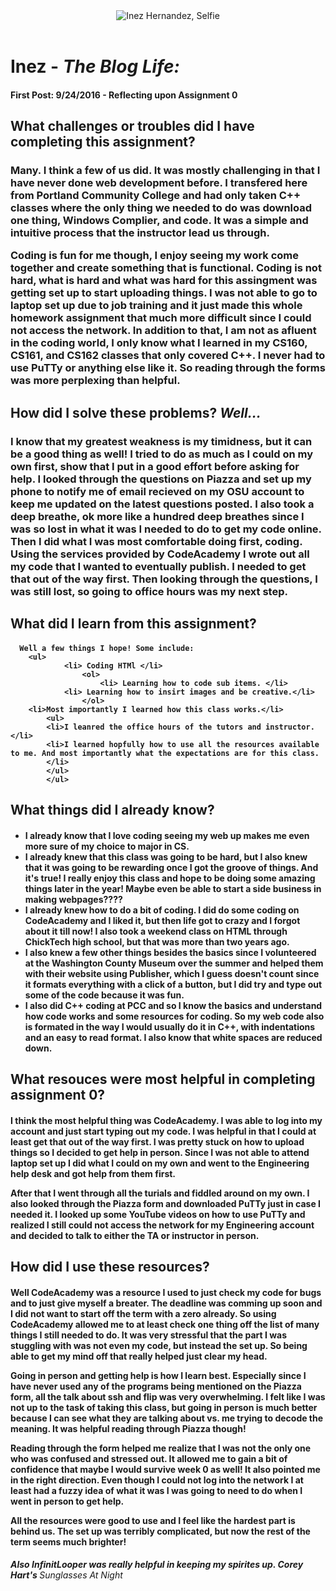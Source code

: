 <!DOCTYPE html>
<html>
<head>
	<title>Inez</title>
	<meta charset="utf-8"/>
	<link rel="stylesheet" type="text/css" href="main.css">
</head>
<body>
  <header>
  <img src="https://media.licdn.com/mpr/mpr/shrinknp_400_400/AAEAAQAAAAAAAAJuAAAAJDIxYzAzYzcxLThiOGUtNDIzNi04MmMxLTg0MTk4YTI0NThjMw.jpg" alt="Inez Hernandez, Selfie">
</header>
	<h1>
    Inez - <em>The Blog Life:</em>
  </h1>
  <h4>
    First Post: 9/24/2016 - Reflecting upon Assignment 0
  </h4>
  <h2>
    What challenges or troubles did I have completing this assignment?
  </h2>
  <h3>
    <p>
      Many. I think a few of us did. It was mostly challenging in that I have never done web development before. I transfered here from Portland Community College and had only taken C++ classes where the only thing we needed to do was download one thing, Windows Complier, and code. It was a simple and intuitive process that the instructor lead us through.
    </p>
    <p>
      Coding is fun for me though, I enjoy seeing my work come together and create something that is functional. Coding is not hard, what is hard and what was hard for this assingment was getting set up to start uploading things. I was not able to go to laptop set up due to job training and it just made this whole homework assignment that much more difficult since I could not access the network. In addition to that, I am not as afluent in the coding world, I only know what I learned in my CS160, CS161, and CS162 classes that only covered C++. I never had to use PuTTy or anything else like it. So reading through the forms was more perplexing than helpful.
    </p>
  </h3>
  <h2>
    How did I solve these problems? <em>Well...</em>
  </h2>
  <h3>
    <p>
      I know that my greatest weakness is my timidness, but it can be a good thing as well! I tried to do as much as I could on my own first, show that I put in a good effort before asking for help. I looked through the questions on Piazza and set up my phone to notify me of email recieved on my OSU account to keep me updated on the latest questions posted. I also took a deep breathe, ok more like a hundred deep breathes since I was so lost in what it was I needed to do to get my code online. Then I did what I was most comfortable doing first, coding. Using the services provided by CodeAcademy I wrote out all my code that I wanted to eventually publish. I needed to get that out of the way first. Then looking through the questions, I was still lost, so going to office hours was my next step.
    </p>
  </h3>
  <h2>
    What did I learn from this assignment?
  </h2>
  <h4>
 
      Well a few things I hope! Some include:
    	<ul>
				<li> Coding HTMl </li>
					<ol>
						<li> Learning how to code sub items. </li>
        		<li> Learning how to insirt images and be creative.</li>
					</ol>
        <li>Most importantly I learned how this class works.</li>
        	<ul>
            <li>I leanred the office hours of the tutors and instructor.								</li>
            <li>I learned hopfully how to use all the resources available to me. And most importantly what the expectations are for this class.
            </li>
        	</ul>
 			</ul>
  </h4>
  <h2>
    What things did I already know?
  </h2>
  <h4>
    <ul>
      <li>I already know that I love coding seeing my web up makes me even more sure of my choice to major in CS.
      </li>
      <li>I already knew that this class was going to be hard, but I also knew that it was going to be rewarding once I got the groove of things. And it's true! I really enjoy this class and hope to be doing some amazing things later in the year! Maybe even be able to start a side business in making webpages????
      </li>
      <li>I already knew how to do a bit of coding. I did do some coding on CodeAcademy and I liked it, but then life got to crazy and I forgot about it till now! I also took a weekend class on HTML through ChickTech high school, but that was more than two years ago.
      </li>
      <li>I also knew a few other things besides the basics since I volunteered at the Washington County Museum over the summer and helped them with their website using Publisher, which I guess doesn't count since it formats everything with a click of a button, but I did try and type out some of the code because it was fun.
      </li>
      <li>I also did C++ coding at PCC and so I know the basics and understand how code works and some resources for coding. So my web code also is formated in the way I would usually do it in C++, with indentations and an easy to read format. I also know that white spaces are reduced down.
      </li>
    </ul>
  </h4>
  <h2>
    What resouces were most helpful in completing assignment 0?
  </h2>
  <h4>
    <p>
      I think the most helpful thing was CodeAcademy. I was able to log into my account and just start typing out my code. I was helpful in that I could at least get that out of the way first. I was pretty stuck on how to upload things so I decided to get help in person. Since I was not able to attend laptop set up I did what I could on my own and went to the Engineering help desk and got help from them first.
    </p>
    <p>
      After that I went through all the turials and fiddled around on my own. I also looked through the Piazza form and downloaded PuTTy just in case I needed it. I looked up some YouTube videos on how to use PuTTy and realized I still could not access the network for my Engineering account and decided to talk to either the TA or instructor in person.
    </p>
  </h4>
  <h2>
    How did I use these resources?
  </h2>
  <h4>
    <p>
      Well CodeAcademy was a resource I used to just check my code for bugs and to just give myself a breater. The deadline was comming up soon and I did not want to start off the term with a zero already. So using CodeAcademy allowed me to at least check one thing off the list of many things I still needed to do. It was very stressful that the part I was stuggling with was not even my code, but instead the set up. So being able to get my mind off that really helped just clear my head.
    </p>
    <p>
      Going in person and getting help is how I learn best. Especially since I have never used any of the programs being mentioned on the Piazza form, all the talk about ssh and flip was very overwhelming. I felt like I was not up to the task of taking this class, but going in person is much better because I can see what they are talking about vs. me trying to decode the meaning. It was helpful reading through Piazza though!
    </p>
    <p>
      Reading through the form helped me realize that I was not the only one who was confused and stressed out. It allowed me to gain a bit of confidence that maybe I would survive week 0 as well! It also pointed me in the right direction. Even though I could not log into the network I at least had a fuzzy idea of what it was I was going to need to do when I went in person to get help.
    </p>
    	All the resources were good to use and I feel like the hardest part is behind us. The set up was terribly complicated, but now the rest of the term seems much brighter!
  </h4>
	<h6>
    <strong>Also InfinitLooper was really helpful in keeping my spirites up. Corey Hart's
    </strong>
    <em>Sunglasses At Night
    </em>
  </h6>
</body>
</html>
